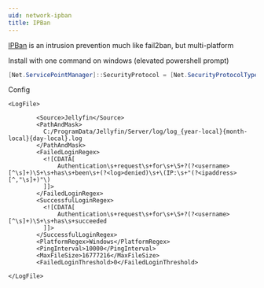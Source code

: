 ```yaml
---
uid: network-ipban
title: IPBan
---
```


[IPBan](https://github.com/DigitalRuby/IPBan) is an intrusion prevention much like fail2ban, but multi-platform

Install with one command on windows (elevated powershell prompt)

```powershell
[Net.ServicePointManager]::SecurityProtocol = [Net.SecurityProtocolType]::Tls12; iex ((New-Object System.Net.WebClient).DownloadString('https://raw.githubusercontent.com/DigitalRuby/IPBan/master/IPBanCore/Windows/Scripts/install_latest.ps1'))
```

Config

```config
<LogFile>

        <Source>Jellyfin</Source>
        <PathAndMask>
          C:/ProgramData/Jellyfin/Server/log/log_{year-local}{month-local}{day-local}.log
        </PathAndMask>
        <FailedLoginRegex>
          <![CDATA[
              Authentication\s+request\s+for\s+\S+?(?<username>[^\s]+)\S+\s+has\s+been\s+(?<log>denied)\s+\(IP:\s+"(?<ipaddress>[^,"\s]+)"\)
          ]]>
        </FailedLoginRegex>
        <SuccessfulLoginRegex>
          <![CDATA[
              Authentication\s+request\s+for\s+\S+?(?<username>[^\s]+)\S+\s+has\s+succeeded
          ]]>
        </SuccessfulLoginRegex>
        <PlatformRegex>Windows</PlatformRegex>
        <PingInterval>10000</PingInterval>
        <MaxFileSize>16777216</MaxFileSize>
        <FailedLoginThreshold>0</FailedLoginThreshold>

</LogFile>
```
